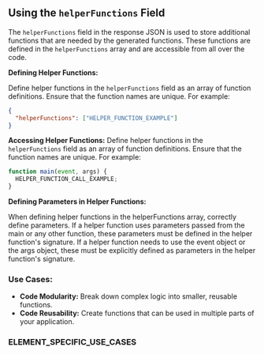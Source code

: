 ## Using the `helperFunctions` Field

The `helperFunctions` field in the response JSON is used to store additional functions that are needed by the generated functions. These functions are defined in the `helperFunctions` array and are accessible from all over the code.

**Defining Helper Functions:**

Define helper functions in the `helperFunctions` field as an array of function definitions. Ensure that the function names are unique. For example:

```json
{
  "helperFunctions": ["HELPER_FUNCTION_EXAMPLE"]
}
```

**Accessing Helper Functions:**
Define helper functions in the `helperFunctions` field as an array of function definitions. Ensure that the function names are unique. For example:

```js
function main(event, args) {
  HELPER_FUNCTION_CALL_EXAMPLE;
}
```

**Defining Parameters in Helper Functions:**

When defining helper functions in the helperFunctions array, correctly define parameters. If a helper function uses parameters passed from the main or any other function, these parameters must be defined in the helper function's signature. If a helper function needs to use the event object or the args object, these must be explicitly defined as parameters in the helper function's signature.

### Use Cases:

- **Code Modularity:** Break down complex logic into smaller, reusable functions.
- **Code Reusability:** Create functions that can be used in multiple parts of your application.

### ELEMENT_SPECIFIC_USE_CASES
